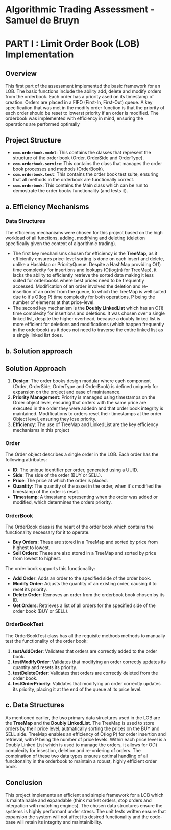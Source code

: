 # Algorithmic Trading Assessment - Samuel de Bruyn

# PART I : Limit Order Book (LOB) Implementation

## Overview

This first part of the assessment implemented the basic framework for an LOB. The basic functions include the ability add, delete and modify orders from the orderbook. Each order has a priority ased on its timestamp of creation. Orders are placed in a FIFO (First-In, First-Out) queue. A key specification that was met in the modify order function is that the priority of each order should be reset to lowerst priority if an order is modified. The orderbook was implemented with efficiency in mind, ensuring the operations are performed optimally

## Project Structure

- **`com.orderbook.model`**: This contains the classes that represent the structure of the order book (Order, OrderSide and OrderType).
- **`com.orderbook.service`**: This contains the class that manages the order book processes and methods (OrderBook).
- **`com.orderbook.test`**: This contains the order book test suite, ensuring that all methods in the orderbook are functionally correct.
- **`com.orderbook`**: This contains the Main class which can be run to demostrate the order books functionality (and tests it). 

## a. Efficiency Mechanisms

### Data Structures

The efficiency mechanisms were chosen for this project based on the high workload of all functions, adding, modifying and deleting (deletion specifically given the context of algorithmic trading). 

- The first key mechanisms chosen for efficiency is the **TreeMap**, as it efficiently ensures price-level sorting is done on each insert and delete, unlike a HashMap or PriorityQueue. Despite a HashMap providing O(1) time complexity for insertions and lookups (O(log(n) for TreeMap), it lacks the ability to efficiently retrieve the sorted data making it less suited for orderbooks where best prices need to be frequently accessed. Modification of an order involved the deletion and re-insertion of an order from the queue, to which the TreeMap is well suited due to it's O(log P) time complexity for both operations, P being the number of elements at that price-level. 
- The second key mechanism is the **Doubly LinkedList** which has an O(1) time complexity for insertions and deletions. It was chosen over a single linked list, despite the higher overhead, because a doubly linked list is more efficient for deletions and modifications (which happen frequently in the orderbook) as it does not need to traverse the entire linked list as a singly linked list does.

## b. Solution approach

## Solution Approach

1. **Design**: The order books design modular where each component (Order, OrderSide, OrderType and OrderBook) is defined uniquely for expansion on the project and ease of maintanance.
2. **Priority Management**: Priority is managed using timestamps on the Order object level, ensuring that orders with the same price are executed in the order they were addedn and that order book integrity is maintained. Modifications to orders reset their timestamps at the order Object level, ensuring they lose priority.
3. **Efficiency**: The use of TreeMap and LinkedList are the key efficiency mechanisms in this project
   
### Order

The Order object describes a single order in the LOB. Each order has the following attributes:

- **ID**: The unique identifier per order, generated using a UUID.
- **Side**: The side of the order (BUY or SELL).
- **Price**: The price at which the order is placed.
- **Quantity**: The quantity of the asset in the order, when it's modified the timestamp of the order is reset.
- **Timestamp**: A timestamp representing when the order was added or modified, which determines the orders priority.

### OrderBook

The OrderBook class is the heart of the order book which contains the functionality necessary for it to operate.

- **Buy Orders**: These are stored in a TreeMap and sorted by price from highest to lowest.
- **Sell Orders**: These are also stored in a TreeMap and sorted by price from lowest to highest.

The order book supports this functionality:
- **Add Order**: Adds an order to the specified side of the order book.
- **Modify Order**: Adjusts the quantity of an existing order, causing it to reset its priority.
- **Delete Order**: Removes an order from the orderbook book chosen by its ID.
- **Get Orders**: Retrieves a list of all orders for the specified side of the order book (BUY or SELL).

### OrderBookTest

The OrderBookTest class has all the requisite methods methods to manually test the functionality of the order book:
1. **testAddOrder**: Validates that orders are correctly added to the order book.
2. **testModifyOrder**: Validates that modifying an order correctly updates its quantity and resets its priority.
3. **testDeleteOrder**: Validates that orders are correctly deleted from the order book.
4. **testOrderPriority**: Validates that modifying an order correctly updates its priority, placing it at the end of the queue at its price level.

## c. Data Structures

As mentioned earlier, the two primary data structures used in the LOB are the **TreeMap** and the **Doubly LinkedList**. The TreeMap is used to store orders by their price level, autmatically sorting the prices on the BUY and SELL side. TreeMap enables an efficiency of O(log P) for order insertion and retrieval, with P being the number of price levels. Within each price level is a Doubly Linked List which is used to manage the orders, it allows for O(1) complexity for insestion, deletion and re-ordering of orders. The combination of these two data types ensures optimal handling of all funcitonality in the orderbook to maintain a robust, highly efficient order book.

## Conclusion

This project implements an efficient and simple framework for a LOB which is maintainable and expandable (think market orders, stop orders and integration with matching engines). The chosen data structures ensure the systems is highly performant under stress. The unit tests written ensure that expansion the system will not affect its desired functionality and the code-base will retain its integrity and maintainibility.

